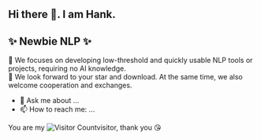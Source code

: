 ## Hi there 👋. I am Hank.

## ✨ Newbie NLP ✨ 
:dart: We focuses on developing low-threshold and quickly usable NLP tools or projects, requiring no AI knowledge.  
:open_hands: We look forward to your star and download. At the same time, we also welcome cooperation and exchanges.  

<!--
**hank317/hank317** is a ✨ _special_ ✨ repository because its `README.md` (this file) appears on your GitHub profile.
-->
- 💬 Ask me about ...
- 📫 How to reach me: ...

<!--![](https://github-readme-stats.vercel.app/api?username=hank317&show_icons=true&theme=transparent)-->

You are my ![Visitor Count](https://profile-counter.glitch.me/hank317/count.svg)visitor, thank you :kissing_heart:



